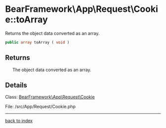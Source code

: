 # BearFramework\App\Request\Cookie::toArray

Returns the object data converted as an array.

```php
public array toArray ( void )
```

## Returns

&nbsp;&nbsp;&nbsp;&nbsp;&nbsp;&nbsp;The object data converted as an array.

## Details

Class: [BearFramework\App\Request\Cookie](bearframework.app.request.cookie.class.md)

File: /src/App/Request/Cookie.php

---

[back to index](index.md)

